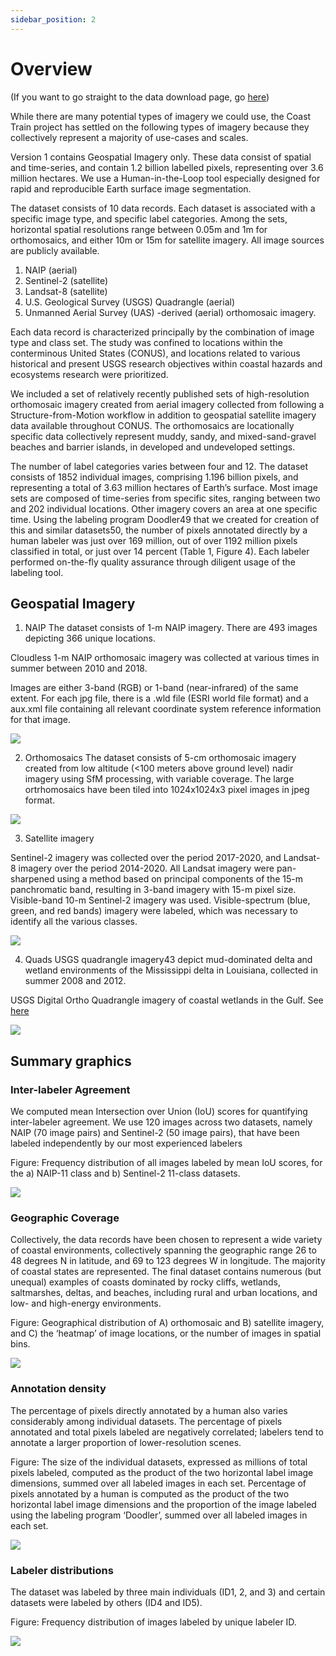 ```yaml
---
sidebar_position: 2
---
```


# Overview

(If you want to go straight to the data download page, go [here](https://dbuscombe-usgs.github.io/CoastTrain/docs/Version%201:%20March%202022/data))

While there are many potential types of imagery we could use, the Coast Train project has settled on the following types of imagery because they collectively represent a majority of use-cases and scales.

Version 1 contains Geospatial Imagery only. These data consist of spatial and time-series, and contain 1.2 billion labelled pixels, representing over 3.6 million hectares. We use a Human-in-the-Loop tool especially designed for rapid and reproducible Earth surface image segmentation. 

The dataset consists of 10 data records. Each dataset is associated with a specific image type, and specific label categories. Among the sets, horizontal spatial resolutions range between 0.05m and 1m for orthomosaics, and either 10m or 15m for satellite imagery. All image sources are publicly available.
1. NAIP (aerial)
2. Sentinel-2 (satellite)
3. Landsat-8 (satellite)
4. U.S. Geological Survey (USGS) Quadrangle (aerial)
5. Unmanned Aerial Survey (UAS) -derived (aerial) orthomosaic imagery. 

Each data record is characterized principally by the combination of image type and class set. The study was confined to locations within the conterminous United States (CONUS), and locations related to various historical and present USGS research objectives within coastal hazards and ecosystems research were prioritized. 

We included a set of relatively recently published sets of high-resolution orthomosaic imagery created from aerial imagery collected from following a Structure-from-Motion workflow in addition to geospatial satellite imagery data available throughout CONUS. The orthomosaics are locationally specific data collectively represent muddy, sandy, and mixed-sand-gravel beaches and barrier islands, in developed and undeveloped settings.

The number of label categories varies between four and 12. The dataset consists of 1852 individual images, comprising 1.196 billion pixels, and representing a total of 3.63 million hectares of Earth’s surface. Most image sets are composed of time-series from specific sites, ranging between two and 202 individual locations. Other imagery covers an area at one specific time. Using the labeling program Doodler49 that we created for creation of this and similar datasets50, the number of pixels annotated directly by a human labeler was just over 169 million, out of over 1192 million pixels classified in total, or just over 14 percent (Table 1, Figure 4). Each labeler performed on-the-fly quality assurance through diligent usage of the labeling tool.


## Geospatial Imagery

1. NAIP
The dataset consists of 1-m NAIP imagery. There are 493 images depicting 366 unique locations.

Cloudless 1-m NAIP orthomosaic imagery was collected at various times in summer between 2010 and 2018. 

Images are either 3-band (RGB) or 1-band (near-infrared) of the same extent. For each jpg file, there is a .wld file (ESRI world file format) and a aux.xml file containing all relevant coordinate system reference information for that image.

![](../../static/img/example_coasttrain_naip_remapped.png)

2. Orthomosaics
The dataset consists of 5-cm orthomosaic imagery created from low altitude (<100 meters above ground level) nadir imagery using SfM processing, with variable coverage. The large ortrhomosaics have been tiled into 1024x1024x3 pixel images in jpeg format. 

![](../../static/img/example_coasttrain_madeira_remapped.png)

3. Satellite imagery

Sentinel-2 imagery was collected over the period 2017-2020, and Landsat-8 imagery over the period 2014-2020. All Landsat imagery were pan-sharpened using a method based on principal components of the 15-m panchromatic band, resulting in 3-band imagery with 15-m pixel size. Visible-band 10-m Sentinel-2 imagery was used. Visible-spectrum (blue, green, and red bands) imagery were labeled, which was necessary to identify all the various classes.

![](../../static/img/example_coasttrain_s2_4class.png)

4. Quads
USGS quadrangle imagery43 depict mud-dominated delta and wetland environments of the Mississippi delta in Louisiana, collected in summer 2008 and 2012. 

USGS Digital Ortho Quadrangle imagery of coastal wetlands in the Gulf. See [here](https://www.usgs.gov/faqs/what-a-digital-orthophoto-quadrangle-doq-or-orthoimage?qt-news_science_products=0#qt-news_science_products)

![](../../static/img/example_coasttrain_quads.png)


## Summary graphics

### Inter-labeler Agreement

We computed mean Intersection over Union (IoU) scores for quantifying inter-labeler agreement. We use 120 images across two datasets, namely NAIP (70 image pairs) and Sentinel-2 (50 image pairs), that have been labeled independently by our most experienced labelers

Figure: Frequency distribution of all images labeled by mean IoU scores, for the a) NAIP-11 class and b) Sentinel-2 11-class datasets. 

![](../../static/img/agreement_stats_coasttrain_naip_s2_IOU.png)

### Geographic Coverage

Collectively, the data records have been chosen to represent a wide variety of coastal environments, collectively spanning the geographic range 26 to 48 degrees N in latitude, and 69 to 123 degrees W in longitude. The majority of coastal states are represented. The final dataset contains numerous (but unequal) examples of coasts dominated by rocky cliffs, wetlands, saltmarshes, deltas, and beaches, including rural and urban locations, and low- and high-energy environments. 

Figure: Geographical distribution of A) orthomosaic and B) satellite imagery, and C) the ‘heatmap’ of image locations, or the number of images in spatial bins.

![](../../static/img/Merged_maps_folium_ann2.png)

### Annotation density

The percentage of pixels directly annotated by a human also varies considerably among individual datasets. The percentage of pixels annotated and total pixels labeled are negatively correlated; labelers tend to annotate a larger proportion of lower-resolution scenes.

Figure: The size of the individual datasets, expressed as millions of total pixels labeled, computed as the product of the two horizontal label image dimensions, summed over all labeled images in each set. Percentage of pixels annotated by a human is computed as the product of the two horizontal label image dimensions and the proportion of the image labeled using the labeling program ‘Doodler’, summed over all labeled images in each set. 

![](../../static/img/Million_pixels_vs_percentage_doodled.png)

### Labeler distributions

The dataset was labeled by three main individuals (ID1, 2, and 3) and certain datasets were labeled by others (ID4 and ID5).

Figure: Frequency distribution of images labeled by unique labeler ID.

![](../../static/img/Label_all_million_pixels_datarecords_per_ID.png)

